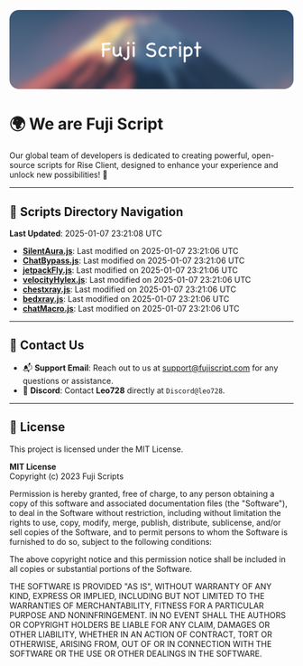 ![Banner](.github/b.webp)

# 🌍 **We are Fuji Script**

Our global team of developers is dedicated to creating powerful, open-source scripts for Rise Client, designed to enhance your experience and unlock new possibilities! 🌟

---
<!-- SCRIPTS_NAVIGATION_START -->
## 📂 **Scripts Directory Navigation**

**Last Updated**: 2025-01-07 23:21:08 UTC

- **[SilentAura.js](scripts/SilentAura.js)**: Last modified on 2025-01-07 23:21:06 UTC
- **[ChatBypass.js](scripts/ChatBypass.js)**: Last modified on 2025-01-07 23:21:06 UTC
- **[jetpackFly.js](scripts/jetpackFly.js)**: Last modified on 2025-01-07 23:21:06 UTC
- **[velocityHylex.js](scripts/velocityHylex.js)**: Last modified on 2025-01-07 23:21:06 UTC
- **[chestxray.js](scripts/chestxray.js)**: Last modified on 2025-01-07 23:21:06 UTC
- **[bedxray.js](scripts/bedxray.js)**: Last modified on 2025-01-07 23:21:06 UTC
- **[chatMacro.js](scripts/chatMacro.js)**: Last modified on 2025-01-07 23:21:06 UTC

<!-- SCRIPTS_NAVIGATION_END -->

---

## 💬 **Contact Us**  
- 📬 **Support Email**: Reach out to us at [support@fujiscript.com](mailto:support@fujiscript.com) for any questions or assistance.  
- 💬 **Discord**: Contact **Leo728** directly at `Discord@leo728`.

---

## 📜 **License**

This project is licensed under the MIT License.  

**MIT License**  
Copyright (c) 2023 Fuji Scripts  

Permission is hereby granted, free of charge, to any person obtaining a copy of this software and associated documentation files (the "Software"), to deal in the Software without restriction, including without limitation the rights to use, copy, modify, merge, publish, distribute, sublicense, and/or sell copies of the Software, and to permit persons to whom the Software is furnished to do so, subject to the following conditions:  

The above copyright notice and this permission notice shall be included in all copies or substantial portions of the Software.  

THE SOFTWARE IS PROVIDED "AS IS", WITHOUT WARRANTY OF ANY KIND, EXPRESS OR IMPLIED, INCLUDING BUT NOT LIMITED TO THE WARRANTIES OF MERCHANTABILITY, FITNESS FOR A PARTICULAR PURPOSE AND NONINFRINGEMENT. IN NO EVENT SHALL THE AUTHORS OR COPYRIGHT HOLDERS BE LIABLE FOR ANY CLAIM, DAMAGES OR OTHER LIABILITY, WHETHER IN AN ACTION OF CONTRACT, TORT OR OTHERWISE, ARISING FROM, OUT OF OR IN CONNECTION WITH THE SOFTWARE OR THE USE OR OTHER DEALINGS IN THE SOFTWARE.  
